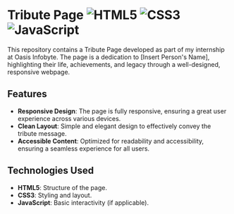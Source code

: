 # Tribute Page   ![HTML5](https://img.shields.io/badge/html5-%23E34F26.svg?style=for-the-badge&logo=html5&logoColor=white) ![CSS3](https://img.shields.io/badge/css3-%231572B6.svg?style=for-the-badge&logo=css3&logoColor=white) ![JavaScript](https://img.shields.io/badge/javascript-%23323330.svg?style=for-the-badge&logo=javascript&logoColor=%23F7DF1E)

This repository contains a Tribute Page developed as part of my internship at Oasis Infobyte. The page is a dedication to [Insert Person's Name], highlighting their life, achievements, and legacy through a well-designed, responsive webpage.

## Features

- **Responsive Design**: The page is fully responsive, ensuring a great user experience across various devices.
- **Clean Layout**: Simple and elegant design to effectively convey the tribute message.
- **Accessible Content**: Optimized for readability and accessibility, ensuring a seamless experience for all users.

## Technologies Used

- **HTML5**: Structure of the page.
- **CSS3**: Styling and layout.
- **JavaScript**: Basic interactivity (if applicable).
